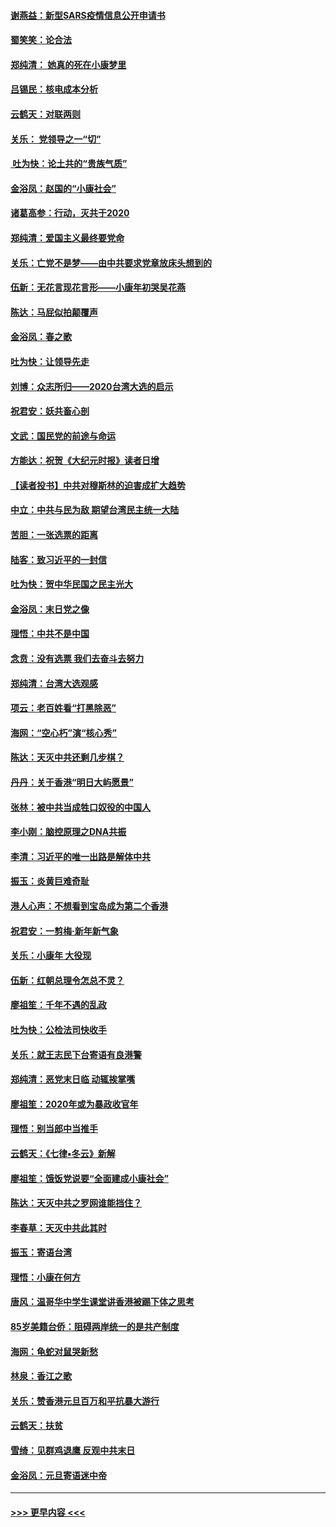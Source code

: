 #### [谢燕益：新型SARS疫情信息公开申请书](../pages/nsc993/n11808840.md?t=01221422) 
#### [蜀笑笑：论合法](../pages/nsc993/n11808064.md?t=01221422) 
#### [郑纯清： 她真的死在小康梦里](../pages/nsc993/n11806623.md?t=01221422) 
#### [吕锡民：核电成本分析](../pages/nsc993/n11806284.md?t=01221422) 
#### [云鹤天：对联两则](../pages/nsc993/n11805957.md?t=01221422) 
#### [关乐： 党领导之一“切”](../pages/nsc993/n11804505.md?t=01221422) 
#### [ 吐为快：论土共的“贵族气质”](../pages/nsc993/n11804490.md?t=01221422) 
#### [金浴凤：赵国的“小康社会”](../pages/nsc993/n11804452.md?t=01221422) 
#### [诸葛高参：行动，灭共于2020](../pages/nsc993/n11804120.md?t=01221422) 
#### [郑纯清：爱国主义最终要党命](../pages/nsc993/n11802197.md?t=01221422) 
#### [关乐：亡党不是梦——由中共要求党章放床头想到的](../pages/nsc993/n11802156.md?t=01221422) 
#### [伍新：无花言现花言形——小康年初哭吴花燕](../pages/nsc993/n11800044.md?t=01221422) 
#### [陈达：马屁似拍颠覆声](../pages/nsc993/n11800010.md?t=01221422) 
#### [金浴凤：春之歌](../pages/nsc993/n11797687.md?t=01221422) 
#### [吐为快：让领导先走](../pages/nsc993/n11797512.md?t=01221422) 
#### [刘博：众志所归——2020台湾大选的启示](../pages/nsc993/n11796878.md?t=01221422) 
#### [祝君安：妖共畜心剖](../pages/nsc993/n11794273.md?t=01221422) 
#### [文武：国民党的前途与命运](../pages/nsc993/n11794198.md?t=01221422) 
#### [方能达：祝贺《大纪元时报》读者日增](../pages/nsc993/n11793807.md?t=01221422) 
#### [【读者投书】中共对穆斯林的迫害成扩大趋势](../pages/nsc993/n11791371.md?t=01221422) 
#### [中立：中共与民为敌 期望台湾民主统一大陆](../pages/nsc993/n11790392.md?t=01221422) 
#### [苦胆：一张选票的距离](../pages/nsc993/n11788914.md?t=01221422) 
#### [陆客：致习近平的一封信](../pages/nsc993/n11788867.md?t=01221422) 
#### [吐为快：贺中华民国之民主光大](../pages/nsc993/n11788618.md?t=01221422) 
#### [金浴凤：末日党之像](../pages/nsc993/n11787475.md?t=01221422) 
#### [理悟：中共不是中国](../pages/nsc993/n11787463.md?t=01221422) 
#### [念贲：没有选票  我们去奋斗去努力](../pages/nsc993/n11787398.md?t=01221422) 
#### [郑纯清：台湾大选观感](../pages/nsc993/n11786210.md?t=01221422) 
#### [项云：老百姓看“打黑除恶”](../pages/nsc993/n11785398.md?t=01221422) 
#### [海网：“空心朽”演“核心秀”](../pages/nsc993/n11783874.md?t=01221422) 
#### [陈达：天灭中共还剩几步棋？](../pages/nsc993/n11783719.md?t=01221422) 
#### [丹丹：关于香港“明日大屿愿景”](../pages/nsc993/n11783273.md?t=01221422) 
#### [张林：被中共当成牲口奴役的中国人](../pages/nsc993/n11782397.md?t=01221422) 
#### [李小刚：脑控原理之DNA共振](../pages/nsc993/n11780962.md?t=01221422) 
#### [李清：习近平的唯一出路是解体中共](../pages/nsc993/n11780866.md?t=01221422) 
#### [振玉：炎黄巨难奇耻](../pages/nsc993/n11779632.md?t=01221422) 
#### [港人心声：不想看到宝岛成为第二个香港](../pages/nsc993/n11778817.md?t=01221422) 
#### [祝君安：一剪梅‧新年新气象](../pages/nsc993/n11776340.md?t=01221422) 
#### [关乐：小康年 大役现](../pages/nsc993/n11774213.md?t=01221422) 
#### [伍新：红朝总理令怎总不灵？](../pages/nsc993/n11770813.md?t=01221422) 
#### [廖祖笙：千年不遇的乱政](../pages/nsc993/n11770373.md?t=01221422) 
#### [吐为快：公检法司快收手](../pages/nsc993/n11770359.md?t=01221422) 
#### [关乐：就王志民下台寄语有良港警](../pages/nsc993/n11769903.md?t=01221422) 
#### [郑纯清：恶党末日临 动辄挨掌嘴](../pages/nsc993/n11769356.md?t=01221422) 
#### [廖祖笙：2020年或为暴政收官年](../pages/nsc993/n11768216.md?t=01221422) 
#### [理悟：别当郎中当推手](../pages/nsc993/n11768243.md?t=01221422) 
#### [云鹤天：《七律▪冬云》新解](../pages/nsc993/n11768204.md?t=01221422) 
#### [廖祖笙：饿饭党说要“全面建成小康社会”](../pages/nsc993/n11767482.md?t=01221422) 
#### [陈达：天灭中共之罗网谁能挡住？](../pages/nsc993/n11767465.md?t=01221422) 
#### [李春草：天灭中共此其时](../pages/nsc993/n11767452.md?t=01221422) 
#### [振玉：寄语台湾](../pages/nsc993/n11767432.md?t=01221422) 
#### [理悟：小康在何方](../pages/nsc993/n11767394.md?t=01221422) 
#### [唐风：温哥华中学生课堂讲香港被踢下体之思考](../pages/nsc993/n11766848.md?t=01221422) 
#### [85岁美籍台侨：阻碍两岸统一的是共产制度](../pages/nsc993/n11765043.md?t=01221422) 
#### [海网：龟蛇对鼠哭新愁](../pages/nsc993/n11764895.md?t=01221422) 
#### [林泉：香江之歌](../pages/nsc993/n11764415.md?t=01221422) 
#### [关乐：赞香港元旦百万和平抗暴大游行](../pages/nsc993/n11764382.md?t=01221422) 
#### [云鹤天：扶贫](../pages/nsc993/n11764245.md?t=01221422) 
#### [雪绮：见群鸡退鹰  反观中共末日](../pages/nsc993/n11762112.md?t=01221422) 
#### [金浴凤：元旦寄语迷中帝](../pages/nsc993/n11761788.md?t=01221422) 

----
#### [ >>> 更早内容 <<< ](../indexes/nsc993-earlier.md)
